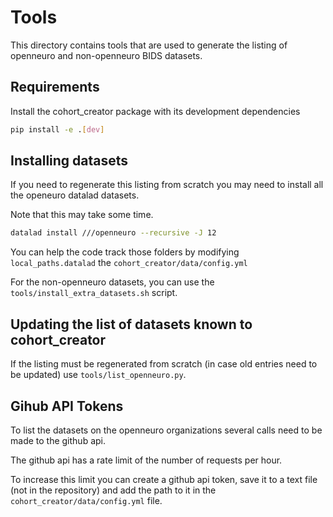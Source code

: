 # Tools

This directory contains tools that are used to generate
the listing of openneuro and non-openneuro BIDS datasets.

## Requirements

Install the cohort_creator package with its development dependencies

```bash
pip install -e .[dev]
```

## Installing datasets

If you need to regenerate this listing from scratch
you may need to install all the openeuro datalad datasets.

Note that this may take some time.

```bash
datalad install ///openneuro --recursive -J 12
```

You can help the code track those folders
by modifying `local_paths.datalad` the `cohort_creator/data/config.yml`

For the non-openneuro datasets, you can use the `tools/install_extra_datasets.sh` script.

## Updating the list of datasets known to cohort_creator

If the listing must be regenerated from scratch (in case old entries need to be updated)
use `tools/list_openneuro.py`.

## Gihub API Tokens

To list the datasets on the openneuro organizations several calls need to be made to the github api.

The github api has a rate limit of the number of requests per hour.

To increase this limit you can create a github api token,
save it to a text file (not in the repository)
and add the path to it in the `cohort_creator/data/config.yml` file.
